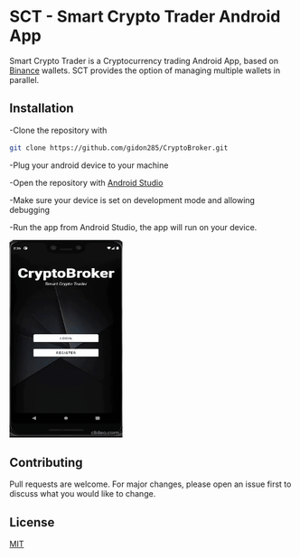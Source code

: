 # SCT - Smart Crypto Trader Android App


Smart Crypto Trader is a Cryptocurrency trading Android App, based on [Binance](https://www.binance.com/en/my/dashboard) wallets.
SCT provides the option of managing multiple wallets in parallel.

## Installation

-Clone the repository with

```bash
git clone https://github.com/gidon285/CryptoBroker.git
```
-Plug your android device to your machine 

-Open the repository with [Android Studio](https://developer.android.com/studio?gclid=CjwKCAiAtouOBhA6EiwA2nLKH6dtV9VVcsdReKGfBTiPT-mwvRvn_VVgCPwWmgbkx7xBpapOnAlCAhoCRLgQAvD_BwE&gclsrc=aw.ds)

-Make sure your device is set on development mode and allowing debugging

-Run the app from Android Studio, the app will run on your device.

<img src="https://github.com/gidon285/CryptoBroker/blob/master/readme/appgif.gif" width="200" height="350" />

## Contributing
Pull requests are welcome. For major changes, please open an issue first to discuss what you would like to change.

## License
[MIT](https://choosealicense.com/licenses/mit/)

